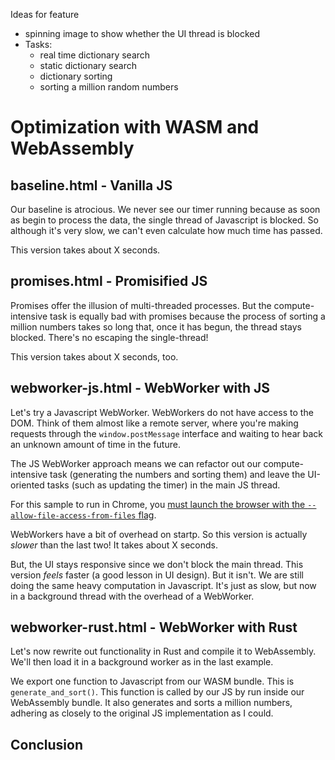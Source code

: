 Ideas for feature
- spinning image to show whether the UI thread is blocked
- Tasks:
    - real time dictionary search
    - static dictionary search
    - dictionary sorting
    - sorting a million random numbers



# Optimization with WASM and WebAssembly

## baseline.html - Vanilla JS
Our baseline is atrocious. We never see our timer running because as soon as begin to process the data, the single thread of Javascript is blocked. So although it's very slow, we can't even calculate how much time has passed.

This version takes about X seconds.

## promises.html - Promisified JS
Promises offer the illusion of multi-threaded processes. But the compute-intensive task is equally bad with promises because the process of sorting a million numbers takes so long that, once it has begun, the thread stays blocked. There's no escaping the single-thread!

This version takes about X seconds, too.

## webworker-js.html - WebWorker with JS
Let's try a Javascript WebWorker. WebWorkers do not have access to the DOM. Think of them almost like a remote server, where you're making requests through the `window.postMessage` interface and waiting to hear back an unknown amount of time in the future.

The JS WebWorker approach means we can refactor out our compute-intensive task (generating the numbers and sorting them) and leave the UI-oriented tasks (such as updating the timer) in the main JS thread.

For this sample to run in Chrome, you [must launch the browser with the `--allow-file-access-from-files` flag](https://stackoverflow.com/questions/18586921/how-to-launch-html-using-chrome-at-allow-file-access-from-files-mode).

WebWorkers have a bit of overhead on startp. So this version is actually *slower* than the last two! It takes about X seconds.

But, the UI stays responsive since we don't block the main thread. This version *feels* faster (a good lesson in UI design). But it isn't. We are still doing the same heavy computation in Javascript. It's just as slow, but now in a background thread with the overhead of a WebWorker.

## webworker-rust.html - WebWorker with Rust
Let's now rewrite out functionality in Rust and compile it to WebAssembly. We'll then load it in a background worker as in the last example.

We export one function to Javascript from our WASM bundle. This is `generate_and_sort()`. This function is called by our JS by run inside our WebAssembly bundle. It also generates and sorts a million numbers, adhering as closely to the original JS implementation as I could.

## Conclusion
